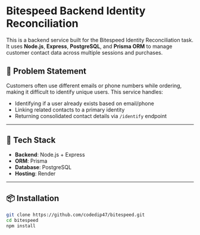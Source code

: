 # Bitespeed Backend Identity Reconciliation

This is a backend service built for the Bitespeed Identity Reconciliation task. It uses **Node.js**, **Express**, **PostgreSQL**, and **Prisma ORM** to manage customer contact data across multiple sessions and purchases.

## 🧠 Problem Statement

Customers often use different emails or phone numbers while ordering, making it difficult to identify unique users. This service handles:

- Identifying if a user already exists based on email/phone
- Linking related contacts to a primary identity
- Returning consolidated contact details via `/identify` endpoint

---

## 🚀 Tech Stack

- **Backend**: Node.js + Express
- **ORM**: Prisma
- **Database**: PostgreSQL
- **Hosting**: Render

---

## 📦 Installation

```bash
git clone https://github.com/codedip47/bitespeed.git
cd bitespeed
npm install
